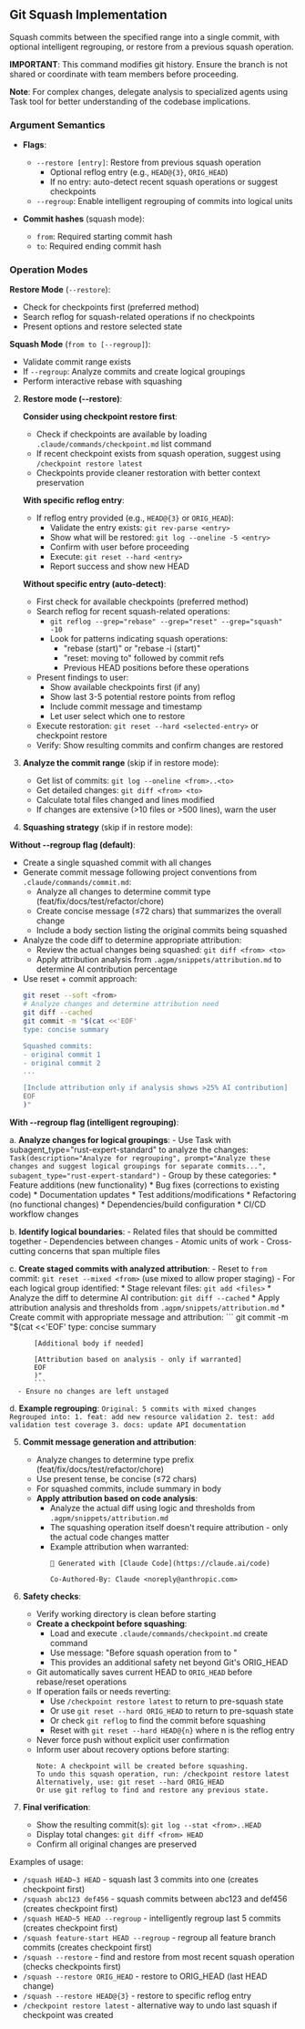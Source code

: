 ## Git Squash Implementation

Squash commits between the specified range into a single commit, with optional intelligent regrouping, or restore from a previous squash operation.

**IMPORTANT**: This command modifies git history. Ensure the branch is not shared or coordinate with team members before proceeding.

**Note**: For complex changes, delegate analysis to specialized agents using Task tool for better understanding of the codebase implications.

### Argument Semantics

- **Flags**:
  - `--restore [entry]`: Restore from previous squash operation
    - Optional reflog entry (e.g., `HEAD@{3}`, `ORIG_HEAD`)
    - If no entry: auto-detect recent squash operations or suggest checkpoints
  - `--regroup`: Enable intelligent regrouping of commits into logical units

- **Commit hashes** (squash mode):
  - `from`: Required starting commit hash
  - `to`: Required ending commit hash

### Operation Modes

**Restore Mode** (`--restore`):
- Check for checkpoints first (preferred method)
- Search reflog for squash-related operations if no checkpoints
- Present options and restore selected state

**Squash Mode** (`from to [--regroup]`):
- Validate commit range exists
- If `--regroup`: Analyze commits and create logical groupings
- Perform interactive rebase with squashing

2. **Restore mode (--restore)**:

   **Consider using checkpoint restore first**:
   - Check if checkpoints are available by loading `.claude/commands/checkpoint.md` list command
   - If recent checkpoint exists from squash operation, suggest using `/checkpoint restore latest`
   - Checkpoints provide cleaner restoration with better context preservation

   **With specific reflog entry**:
   - If reflog entry provided (e.g., `HEAD@{3}` or `ORIG_HEAD`):
     * Validate the entry exists: `git rev-parse <entry>`
     * Show what will be restored: `git log --oneline -5 <entry>`
     * Confirm with user before proceeding
     * Execute: `git reset --hard <entry>`
     * Report success and show new HEAD

   **Without specific entry (auto-detect)**:
   - First check for available checkpoints (preferred method)
   - Search reflog for recent squash-related operations:
     * `git reflog --grep="rebase" --grep="reset" --grep="squash" -10`
     * Look for patterns indicating squash operations:
       - "rebase (start)" or "rebase -i (start)"
       - "reset: moving to" followed by commit refs
       - Previous HEAD positions before these operations
   - Present findings to user:
     * Show available checkpoints first (if any)
     * Show last 3-5 potential restore points from reflog
     * Include commit message and timestamp
     * Let user select which one to restore
   - Execute restoration: `git reset --hard <selected-entry>` or checkpoint restore
   - Verify: Show resulting commits and confirm changes are restored

3. **Analyze the commit range** (skip if in restore mode):
   - Get list of commits: `git log --oneline <from>..<to>`
   - Get detailed changes: `git diff <from> <to>`
   - Calculate total files changed and lines modified
   - If changes are extensive (>10 files or >500 lines), warn the user

4. **Squashing strategy** (skip if in restore mode):

**Without --regroup flag (default)**:
   - Create a single squashed commit with all changes
   - Generate commit message following project conventions from `.claude/commands/commit.md`:
     * Analyze all changes to determine commit type (feat/fix/docs/test/refactor/chore)
     * Create concise message (≤72 chars) that summarizes the overall change
     * Include a body section listing the original commits being squashed
   - Analyze the code diff to determine appropriate attribution:
     * Review the actual changes being squashed: `git diff <from> <to>`
     * Apply attribution analysis from `.agpm/snippets/attribution.md` to determine AI contribution percentage
   - Use reset + commit approach:
     ```bash
     git reset --soft <from>
     # Analyze changes and determine attribution need
     git diff --cached
     git commit -m "$(cat <<'EOF'
     type: concise summary

     Squashed commits:
     - original commit 1
     - original commit 2
     ...

     [Include attribution only if analysis shows >25% AI contribution]
     EOF
     )"
     ```

**With --regroup flag (intelligent regrouping)**:

   a. **Analyze changes for logical groupings**:
      - Use Task with subagent_type="rust-expert-standard" to analyze the changes:
        ```
        Task(description="Analyze for regrouping",
             prompt="Analyze these changes and suggest logical groupings for separate commits...",
             subagent_type="rust-expert-standard")
        ```
      - Group by these categories:
        * Feature additions (new functionality)
        * Bug fixes (corrections to existing code)
        * Documentation updates
        * Test additions/modifications
        * Refactoring (no functional changes)
        * Dependencies/build configuration
        * CI/CD workflow changes

   b. **Identify logical boundaries**:
      - Related files that should be committed together
      - Dependencies between changes
      - Atomic units of work
      - Cross-cutting concerns that span multiple files

   c. **Create staged commits with analyzed attribution**:
      - Reset to `from` commit: `git reset --mixed <from>` (use mixed to allow proper staging)
      - For each logical group identified:
        * Stage relevant files: `git add <files>`
        * Analyze the diff to determine AI contribution: `git diff --cached`
        * Apply attribution analysis and thresholds from `.agpm/snippets/attribution.md`
        * Create commit with appropriate message and attribution:
          ```
          git commit -m "$(cat <<'EOF'
          type: concise summary

          [Additional body if needed]

          [Attribution based on analysis - only if warranted]
          EOF
          )"
          ```
      - Ensure no changes are left unstaged

   d. **Example regrouping**:
      ```
      Original: 5 commits with mixed changes
      Regrouped into:
      1. feat: add new resource validation
      2. test: add validation test coverage
      3. docs: update API documentation
      ```

5. **Commit message generation and attribution**:
   - Analyze changes to determine type prefix (feat/fix/docs/test/refactor/chore)
   - Use present tense, be concise (≤72 chars)
   - For squashed commits, include summary in body
   - **Apply attribution based on code analysis**:
     * Analyze the actual diff using logic and thresholds from `.agpm/snippets/attribution.md`
     * The squashing operation itself doesn't require attribution - only the actual code changes matter
     * Example attribution when warranted:
       ```
       🤖 Generated with [Claude Code](https://claude.ai/code)

       Co-Authored-By: Claude <noreply@anthropic.com>
       ```

6. **Safety checks**:
   - Verify working directory is clean before starting
   - **Create a checkpoint before squashing**:
     * Load and execute `.claude/commands/checkpoint.md` create command
     * Use message: "Before squash operation from <from> to <to>"
     * This provides an additional safety net beyond Git's ORIG_HEAD
   - Git automatically saves current HEAD to `ORIG_HEAD` before rebase/reset operations
   - If operation fails or needs reverting:
     * Use `/checkpoint restore latest` to return to pre-squash state
     * Or use `git reset --hard ORIG_HEAD` to return to pre-squash state
     * Or check `git reflog` to find the commit before squashing
     * Reset with `git reset --hard HEAD@{n}` where n is the reflog entry
   - Never force push without explicit user confirmation
   - Inform user about recovery options before starting:
     ```
     Note: A checkpoint will be created before squashing.
     To undo this squash operation, run: /checkpoint restore latest
     Alternatively, use: git reset --hard ORIG_HEAD
     Or use git reflog to find and restore any previous state.
     ```

7. **Final verification**:
   - Show the resulting commit(s): `git log --stat <from>..HEAD`
   - Display total changes: `git diff <from> HEAD`
   - Confirm all original changes are preserved

Examples of usage:
- `/squash HEAD~3 HEAD` - squash last 3 commits into one (creates checkpoint first)
- `/squash abc123 def456` - squash commits between abc123 and def456 (creates checkpoint first)
- `/squash HEAD~5 HEAD --regroup` - intelligently regroup last 5 commits (creates checkpoint first)
- `/squash feature-start HEAD --regroup` - regroup all feature branch commits (creates checkpoint first)
- `/squash --restore` - find and restore from most recent squash operation (checks checkpoints first)
- `/squash --restore ORIG_HEAD` - restore to ORIG_HEAD (last HEAD change)
- `/squash --restore HEAD@{3}` - restore to specific reflog entry
- `/checkpoint restore latest` - alternative way to undo last squash if checkpoint was created